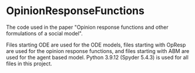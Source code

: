 # OpinionResponseFunctions
The code used in the paper "Opinion response functions and other formulations of a social model".

Files starting ODE are used for the ODE models, files starting with OpResp are used for the opinion response functions, and files starting with ABM are used for the agent based model. Python 3.9.12 (Spyder 5.4.3) is used for all files in this project.
